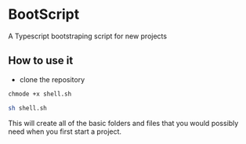 
# BootScript

A Typescript bootstraping script for new projects

## How to use it
- clone the repository

```bash
chmode +x shell.sh

sh shell.sh
```
This will create all of the basic folders and files that you would possibly need when you first start a project.

